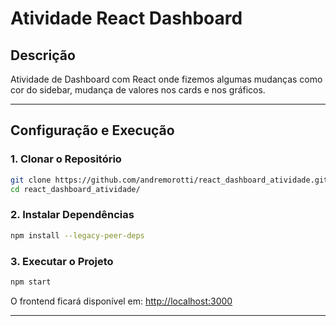 # Atividade React Dashboard

## Descrição
Atividade de Dashboard com React onde fizemos algumas mudanças como cor do sidebar, mudança de valores nos cards e nos gráficos.

---

## Configuração e Execução

### 1. Clonar o Repositório
```sh
git clone https://github.com/andremorotti/react_dashboard_atividade.git
cd react_dashboard_atividade/
```

### 2. Instalar Dependências
```sh
npm install --legacy-peer-deps
```

### 3. Executar o Projeto
```sh
npm start
```
O frontend ficará disponível em: [http://localhost:3000](http://localhost:3000)

---
